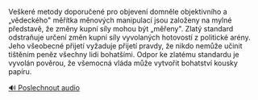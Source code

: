
Veškeré metody doporučené pro objevení domněle objektivního a „vědeckého" měřítka měnových manipulací jsou založeny na mylné představě, že změny kupní síly mohou být „měřeny". Zlatý standard odstraňuje určení změn kupní síly vyvolaných hotovostí z politické arény. Jeho všeobecné přijetí vyžaduje přijetí pravdy, že nikdo nemůže učinit tištěním peněz všechny lidi bohatšími. Odpor ke zlatému standardu je vyvolán pověrou, že všemocná vláda může vytvořit bohatství kousky papíru.

[🔊 Poslechnout audio](/data/7-paragraphs/audio/chapter_86/para_009-Veker-metody-doporuen-pro-objeven-domnle-obj.mp3)
